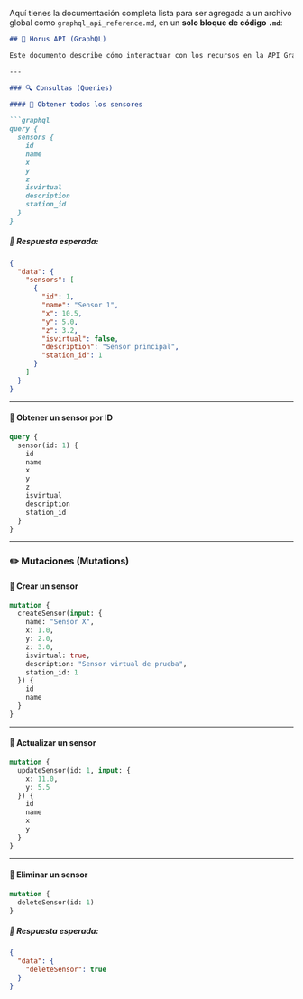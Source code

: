 Aquí tienes la documentación completa lista para ser agregada a un archivo global como `graphql_api_reference.md`, en un **solo bloque de código `.md`**:

````md
## 📡 Horus API (GraphQL)

Este documento describe cómo interactuar con los recursos en la API GraphQL mediante queries y mutations.

---

### 🔍 Consultas (Queries)

#### 🔹 Obtener todos los sensores

```graphql
query {
  sensors {
    id
    name
    x
    y
    z
    isvirtual
    description
    station_id
  }
}
````

##### 📝 Respuesta esperada:

```json
{
  "data": {
    "sensors": [
      {
        "id": 1,
        "name": "Sensor 1",
        "x": 10.5,
        "y": 5.0,
        "z": 3.2,
        "isvirtual": false,
        "description": "Sensor principal",
        "station_id": 1
      }
    ]
  }
}
```

---

#### 🔹 Obtener un sensor por ID

```graphql
query {
  sensor(id: 1) {
    id
    name
    x
    y
    z
    isvirtual
    description
    station_id
  }
}
```

---

### ✏️ Mutaciones (Mutations)

#### 🔹 Crear un sensor

```graphql
mutation {
  createSensor(input: {
    name: "Sensor X",
    x: 1.0,
    y: 2.0,
    z: 3.0,
    isvirtual: true,
    description: "Sensor virtual de prueba",
    station_id: 1
  }) {
    id
    name
  }
}
```

---

#### 🔹 Actualizar un sensor

```graphql
mutation {
  updateSensor(id: 1, input: {
    x: 11.0,
    y: 5.5
  }) {
    id
    name
    x
    y
  }
}
```

---

#### 🔹 Eliminar un sensor

```graphql
mutation {
  deleteSensor(id: 1)
}
```

##### 📝 Respuesta esperada:

```json
{
  "data": {
    "deleteSensor": true
  }
}
```

```

